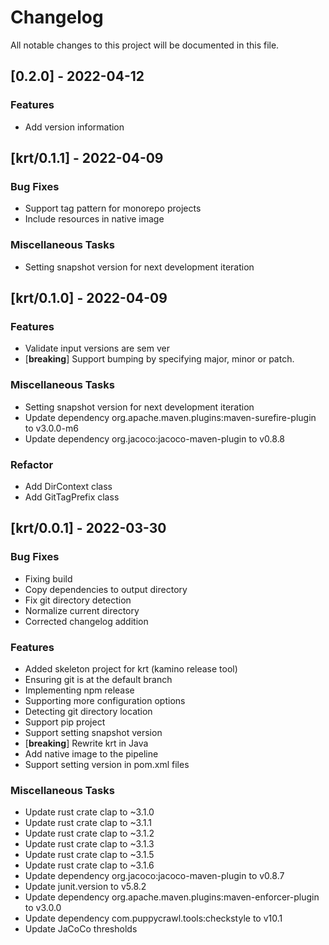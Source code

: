 # Changelog

All notable changes to this project will be documented in this file.

## [0.2.0] - 2022-04-12

### Features

- Add version information

## [krt/0.1.1] - 2022-04-09

### Bug Fixes

- Support tag pattern for monorepo projects
- Include resources in native image

### Miscellaneous Tasks

- Setting snapshot version for next development iteration

## [krt/0.1.0] - 2022-04-09

### Features

- Validate input versions are sem ver
- [**breaking**] Support bumping by specifying major, minor or patch.

### Miscellaneous Tasks

- Setting snapshot version for next development iteration
- Update dependency org.apache.maven.plugins:maven-surefire-plugin to v3.0.0-m6
- Update dependency org.jacoco:jacoco-maven-plugin to v0.8.8

### Refactor

- Add DirContext class
- Add GitTagPrefix class

## [krt/0.0.1] - 2022-03-30

### Bug Fixes

- Fixing build
- Copy dependencies to output directory
- Fix git directory detection
- Normalize current directory
- Corrected changelog addition

### Features

- Added skeleton project for krt (kamino release tool)
- Ensuring git is at the default branch
- Implementing npm release
- Supporting more configuration options
- Detecting git directory location
- Support pip project
- Support setting snapshot version
- [**breaking**] Rewrite krt in Java
- Add native image to the pipeline
- Support setting version in pom.xml files

### Miscellaneous Tasks

- Update rust crate clap to ~3.1.0
- Update rust crate clap to ~3.1.1
- Update rust crate clap to ~3.1.2
- Update rust crate clap to ~3.1.3
- Update rust crate clap to ~3.1.5
- Update rust crate clap to ~3.1.6
- Update dependency org.jacoco:jacoco-maven-plugin to v0.8.7
- Update junit.version to v5.8.2
- Update dependency org.apache.maven.plugins:maven-enforcer-plugin to v3.0.0
- Update dependency com.puppycrawl.tools:checkstyle to v10.1
- Update JaCoCo thresholds

<!-- generated by git-cliff -->
